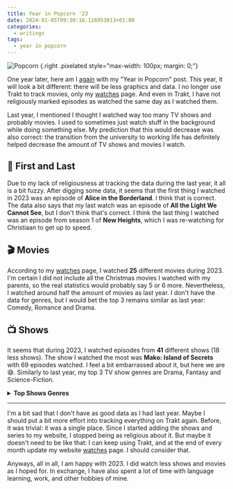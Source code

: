 ```yaml
---
title: Year in Popcorn '23
date: 2024-01-05T09:30:16.116953013+01:00
categories:
  - writings
tags:
  - year in popcorn
---
```


![](https://cdn.hacdias.com/media/2021-02-popcorn.gif "Popcorn")
{.right .pixelated style="max-width: 100px; margin: 0;"}

One year later, here am I [again](/2023/01/02/year-in-popcorn/) with my "Year in Popcorn" post. This year, it will look a bit different: there will be less graphics and data. I no longer use Trakt to track movies, only my [watches](/watches/) page. And even in Trakt, I have not religiously marked episodes as watched the same day as I watched them.

<!--more-->

Last year, I mentioned I thought I watched way too many TV shows and probably movies. I used to sometimes just watch stuff in the background while doing something else. My prediction that this would decrease was also correct: the transition from the university to working life has definitely helped decrease the amount of TV shows and movies I watch.

## 🏁 First and Last

Due to my lack of religiousness at tracking the data during the last year, it all is a bit fuzzy. After digging some data, it seems that the first thing I watched in 2023 was an episode of **Alice in the Borderland**. I think that is correct. The data also says that my last watch was an episode of **All the Light We Cannot See**, but I don't think that's correct. I think the last thing I watched was an episode from season 1 of **New Heights**, which I was re-watching for Christiaan to get up to speed.

## 🎬 Movies

According to my [watches](/watches/) page, I watched **25** different movies during 2023. I'm certain I did not include all the Christmas movies I watched with my parents, so the real statistics would probably say 5 or 6 more. Nevertheless, I watched around half the amount of movies as last year. I don't have the data for genres, but I would bet the top 3 remains similar as last year: Comedy, Romance and Drama.

## 📺 Shows

It seems that during 2023, I watched episodes from **41** different shows (18 less shows). The show I watched the most was **Mako: Island of Secrets** with 69 episodes watched. I feel a bit embarrassed about it, but here we are 😅. Similarly to last year, my top 3 TV show genres are Drama, Fantasy and Science-Fiction.

<details>
  <summary><strong>Top Shows Genres</strong></summary>

  | Genre           |   Count |   Percentage |
  |:----------------|--------:|-------------:|
  | Drama           |      31 |         28.2 |
  | Fantasy         |      13 |         11.8 |
  | Science-Fiction |      12 |         10.9 |
  | Comedy          |      11 |         10   |
  | Mystery         |       9 |          8.2 |
  | Action          |       7 |          6.4 |
  | Adventure       |       7 |          6.4 |
  | Crime           |       4 |          3.6 |
  | Horror          |       3 |          2.7 |
  | Animation       |       3 |          2.7 |
  | Romance         |       3 |          2.7 |
  | Reality         |       2 |          1.8 |
  | Family          |       2 |          1.8 |
  | Superhero       |       2 |          1.8 |
  | Documentary     |       1 |          0.9 |

</details>

---

I'm a bit sad that I don't have as good data as I had last year. Maybe I should put a bit more effort into tracking everything on Trakt again. Before, it was trivial: it was a single place. Since I started adding the shows and series to my website, I stopped being as religious about it. But maybe it doesn't need to be like that: I can keep using Trakt, and at the end of every month update my website [watches](/watches/) page. I should consider that.

Anyways, all in all, I am happy with 2023. I did watch less shows and movies as I hoped for. In exchange, I have also spent a lot of time with language learning, work, and other hobbies of mine.
